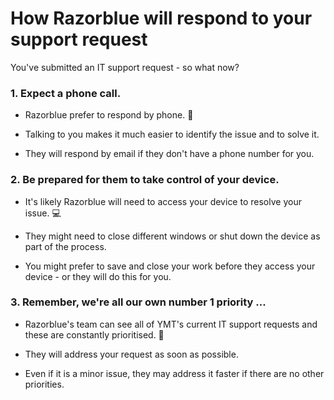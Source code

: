 # How Razorblue will respond to your support request

You've submitted an IT support request - so what now?


### 1. Expect a phone call.

- Razorblue prefer to respond by phone. 📲

- Talking to you makes it much easier to identify the issue and to solve it.

- They will respond by email if they don't have a phone number for you.


### 2. Be prepared for them to take control of your device.

- It's likely Razorblue will need to access your device to resolve your issue. 💻

- They might need to close different windows or shut down the device as part of the process.

- You might prefer to save and close your work before they access your device - or they will do this for you.


### 3. Remember, we're all our own number 1 priority ...

- Razorblue's team can see all of YMT's current IT support requests and these are constantly prioritised. 🤔

- They will address your request as soon as possible.

- Even if it is a minor issue, they may address it faster if there are no other priorities.
